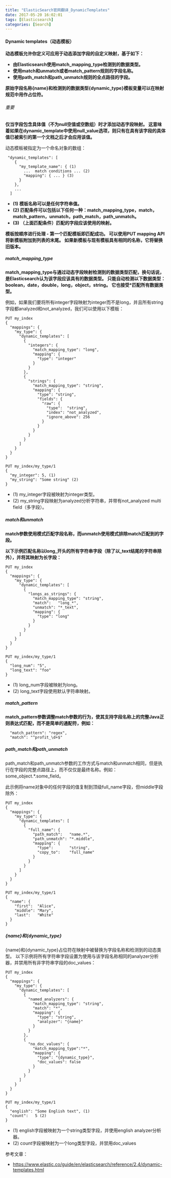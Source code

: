 ```yaml
---
title: "ElasticSearch官网翻译_DynamicTemplates"
date: 2017-05-20 16:02:01
tags: [Elasticsearch]
categories: [Search]
---
```


#### Dynamic templates（动态模板）

<b>
动态模板允许你定义可应用于动态添加字段的自定义映射，基于如下：

- 由Elasticsearch使用match_mapping_type检测到的数据类型。
- 使用match和unmatch或者match_pattern规则的字段名称。
- 使用path_match和path_unmatch规则的全点路径的字段。

原始字段名称{name}和检测到的数据类型{dynamic_type}模板变量可以在映射规范中用作占位符。
</b>

###### 重要

<b>
仅当字段包含具体值（不为null空值或空数组）时才添加动态字段映射。 这意味着如果在dynamic_template中使用null_value选项，则只有在具有该字段的具体值已被索引的第一个文档之后才会应用该值。
</b>

动态模板被指定为一个命名对象的数组：

```
 "dynamic_templates": [
    {
      "my_template_name": { (1)
        ...  match conditions ... (2)
        "mapping": { ... } (3)
      }
    },
    ...
  ]
```
<b>

- (1) 模板名称可以是任何字符串值。
- (2) 匹配条件可以包括以下任何一种：match_mapping_type，match，match_pattern，unmatch，path_match，path_unmatch。
- (3) （上面匹配条件）匹配的字段应该使用的映射。

模板按顺序进行处理 - 第一个匹配模板即匹配成功。 可以使用PUT mapping API将新模板附加到列表的末尾。 如果新模板与现有模板具有相同的名称，它将替换旧版本。
</b>

##### match_mapping_type

<b>
match_mapping_type与通过动态字段映射检测到的数据类型匹配，换句话说，是Elasticsearch认为该字段应该具有的数据类型。 只能自动检测以下数据类型：boolean，date，double，long，object，string。 它也接受*匹配所有数据类型。
</b>

例如，如果我们要将所有integer字段映射为integer而不是long，并且所有string字段都analyzed和not_analyzed，我们可以使用以下模板：

```
PUT my_index
{
  "mappings": {
    "my_type": {
      "dynamic_templates": [
        {
          "integers": {
            "match_mapping_type": "long",
            "mapping": {
              "type": "integer"
            }
          }
        },
        {
          "strings": {
            "match_mapping_type": "string",
            "mapping": {
              "type": "string",
              "fields": {
                "raw": {
                  "type":  "string",
                  "index": "not_analyzed",
                  "ignore_above": 256
                }
              }
            }
          }
        }
      ]
    }
  }
}

PUT my_index/my_type/1
{
  "my_integer": 5, (1)
  "my_string": "Some string" (2)
}
```

- (1) my_integer字段被映射为integer类型。
- (2) my_string字段映射为analyzed分析字符串，并带有not_analyzed multi field（多字段）。 

##### match和unmatch

<b>
match参数使用模式匹配字段名称，而unmatch使用模式排除match匹配到的字段。

以下示例匹配名称以long_开头的所有字符串字段（除了以_text结尾的字符串除外），并将其映射为长字段：
</b>

```
PUT my_index
{
  "mappings": {
    "my_type": {
      "dynamic_templates": [
        {
          "longs_as_strings": {
            "match_mapping_type": "string",
            "match":   "long_*",
            "unmatch": "*_text",
            "mapping": {
              "type": "long"
            }
          }
        }
      ]
    }
  }
}

PUT my_index/my_type/1
{
  "long_num": "5", 
  "long_text": "foo" 
}
```

- (1) long_num字段被映射为long。
- (2) long_text字段使用默认字符串映射。

##### match_pattern

<b>
match_pattern参数调整match参数的行为，使其支持字段名称上的完整Java正则表达式匹配，而不是简单的通配符，例如：
</b>

```
  "match_pattern": "regex",
  "match": "^profit_\d+$"
```

##### path_match和path_unmatch

path_match和path_unmatch参数的工作方式与match和unmatch相同，但是执行在字段的完整点路径上，而不仅仅是最终名称。例如：some_object.*.some_field。

此示例将name对象中的任何字段的值复制到顶级full_name字段，但middle字段除外：

```
PUT my_index
{
  "mappings": {
    "my_type": {
      "dynamic_templates": [
        {
          "full_name": {
            "path_match":   "name.*",
            "path_unmatch": "*.middle",
            "mapping": {
              "type":       "string",
              "copy_to":    "full_name"
            }
          }
        }
      ]
    }
  }
}

PUT my_index/my_type/1
{
  "name": {
    "first":  "Alice",
    "middle": "Mary",
    "last":   "White"
  }
}
```

##### {name}和{dynamic_type}

{name}和{dynamic_type}占位符在映射中被替换为字段名称和检测到的动态类型。 以下示例将所有字符串字段设置为使用与该字段名称相同的analyzer分析器，并禁用所有非字符串字段的doc_values：

```
PUT my_index
{
  "mappings": {
    "my_type": {
      "dynamic_templates": [
        {
          "named_analyzers": {
            "match_mapping_type": "string",
            "match": "*",
            "mapping": {
              "type": "string",
              "analyzer": "{name}"
            }
          }
        },
        {
          "no_doc_values": {
            "match_mapping_type":"*",
            "mapping": {
              "type": "{dynamic_type}",
              "doc_values": false
            }
          }
        }
      ]
    }
  }
}

PUT my_index/my_type/1
{
  "english": "Some English text", (1)
  "count":   5 (2)
}
```

- (1) english字段被映射为一个string类型字段，并使用english analyzer分析器。
- (2) count字段被映射为一个long类型字段，并禁用doc_values

参考文章：

- https://www.elastic.co/guide/en/elasticsearch/reference/2.4/dynamic-templates.html

